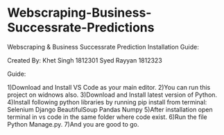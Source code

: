 # Webscraping-Business-Successrate-Predictions

Webscraping & Business Successrate Prediction Installation Guide:

Created By:
Khet Singh 1812301
Syed Rayyan 1812323

Guide:

1)Download and Install VS Code as your main editor.
2)You can run this project on widnows also.
3)Download and Install latest version of Python.
4)Install following python libraries by running pip install from terminal:
	Selenium
	Django
	BeautifulSoup
	Pandas
	Numpy
5)After installation open terminal in vs  code in the same folder where code exist.
6)Run the file Python Manage.py.
7)And you are good to go.
